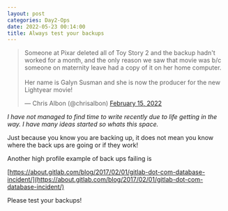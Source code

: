 ```yaml
---
layout: post
categories: Day2-Ops
date: 2022-05-23 00:14:00
title: Always test your backups
---
```

<blockquote class="twitter-tweet"><p lang="en" dir="ltr">Someone at Pixar deleted all of Toy Story 2 and the backup hadn&#39;t worked for a month, and the only reason we saw that movie was b/c someone on maternity leave had a copy of it on her home computer.<br><br>Her name is Galyn Susman and she is now the producer for the new Lightyear movie!</p>&mdash; Chris Albon (@chrisalbon) <a href="https://twitter.com/chrisalbon/status/1493680061307752454?ref_src=twsrc%5Etfw">February 15, 2022</a></blockquote> <script async src="https://platform.twitter.com/widgets.js" charset="utf-8"></script>

<!--more-->

*I have not managed to find time to write recently due to life getting in the way. I have many ideas started so whats this space.*

Just because you know you are backing up, it does not mean you know where the back ups are going or if they work!

Another high profile example of back ups failing is

[https://about.gitlab.com/blog/2017/02/01/gitlab-dot-com-database-incident/](https://about.gitlab.com/blog/2017/02/01/gitlab-dot-com-database-incident/)

Please test your backups!
